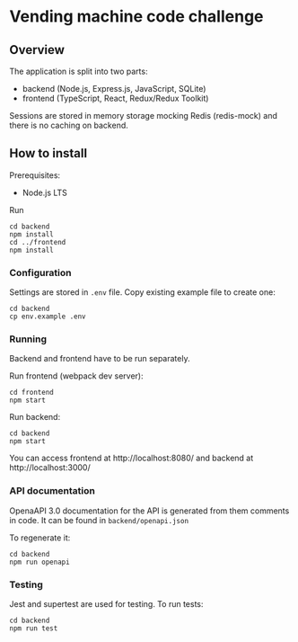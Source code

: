 # Vending machine code challenge

## Overview

The application is split into two parts:

- backend (Node.js, Express.js, JavaScript, SQLite)
- frontend (TypeScript, React, Redux/Redux Toolkit)

Sessions are stored in memory storage mocking Redis (redis-mock) and there is no caching on backend.

## How to install

Prerequisites:

- Node.js LTS

Run

```
cd backend
npm install
cd ../frontend
npm install
```

### Configuration

Settings are stored in `.env` file. Copy existing example file to create one:

```
cd backend
cp env.example .env
```

### Running

Backend and frontend have to be run separately.

Run frontend (webpack dev server):

```
cd frontend
npm start
```

Run backend:

```
cd backend
npm start
```

You can access frontend at http://localhost:8080/ and backend at http://localhost:3000/

### API documentation

OpenaAPI 3.0 documentation for the API is generated from them comments in code. It can be found in `backend/openapi.json`

To regenerate it:

```
cd backend
npm run openapi
```

### Testing

Jest and supertest are used for testing. To run tests:

```
cd backend
npm run test
```
